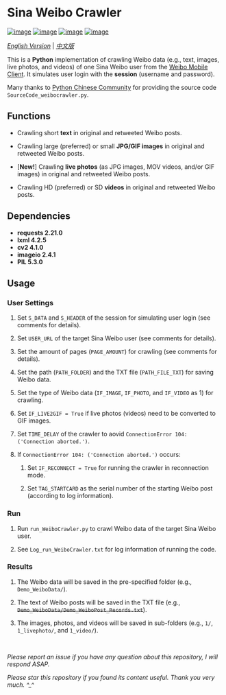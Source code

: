 # Sina Weibo Crawler

[![image](https://img.shields.io/badge/license-MIT-green.svg)](https://github.com/HeZhang1994/weibo-crawler/blob/master/LICENSE)
[![image](https://img.shields.io/badge/python-3.7-blue.svg)]()
[![image](https://img.shields.io/badge/status-stable-brightgreen.svg)]()
[![image](https://img.shields.io/badge/build-passing-brightgreen.svg)]()

[*English Version*](https://github.com/HeZhang1994/weibo-crawler/blob/master/README.md) | [*中文版*](https://github.com/HeZhang1994/weibo-crawler/blob/master/README-cn.md)

This is a **Python** implementation of crawling Weibo data (e.g., text, images, live photos, and videos) of one Sina Weibo user from the [Weibo Mobile Client](https://m.weibo.cn). It simulates user login with the **session** (username and password).

Many thanks to [Python Chinese Community](https://blog.csdn.net/BF02jgtRS00XKtCx/article/details/79547627) for providing the source code `SourceCode_weibocrawler.py`.

## Functions

- Crawling short **text** in original and retweeted Weibo posts.

- Crawling large (preferred) or small **JPG/GIF images** in original and retweeted Weibo posts.

- [**New!**] Crawling **live photos** (as JPG images, MOV videos, and/or GIF images) in original and retweeted Weibo posts.

- Crawling HD (preferred) or SD **videos** in original and retweeted Weibo posts.

## Dependencies

* __requests 2.21.0__
* __lxml 4.2.5__
* __cv2 4.1.0__
* __imageio 2.4.1__
* __PIL 5.3.0__

## Usage

### User Settings

1. Set `S_DATA` and `S_HEADER` of the session for simulating user login (see comments for details).

2. Set `USER_URL` of the target Sina Weibo user (see comments for details).

3. Set the amount of pages (`PAGE_AMOUNT`) for crawling (see comments for details).

4. Set the path (`PATH_FOLDER`) and the TXT file (`PATH_FILE_TXT`) for saving Weibo data.

5. Set the type of Weibo data (`IF_IMAGE`, `IF_PHOTO`, and `IF_VIDEO` as 1) for crawling.

6. Set `IF_LIVE2GIF = True` if live photos (videos) need to be converted to GIF images.

7. Set `TIME_DELAY` of the crawler to aovid `ConnectionError 104: ('Connection aborted.')`.

8. If `ConnectionError 104: ('Connection aborted.')` occurs:

   1. Set `IF_RECONNECT = True` for running the crawler in reconnection mode.

   2. Set `TAG_STARTCARD` as the serial number of the starting Weibo post (according to log information).

### Run

1. Run `run_WeiboCrawler.py` to crawl Weibo data of the target Sina Weibo user.

2. See `Log_run_WeiboCrawler.txt` for log information of running the code.

### Results

1. The Weibo data will be saved in the pre-specified folder (e.g., `Demo_WeiboData/`).

2. The text of Weibo posts will be saved in the TXT file (e.g., ~~`Demo_WeiboData/Demo_WeiboPost_Records.txt`~~).

3. The images, photos, and videos will be saved in sub-folders (e.g., `1/`, `1_livephoto/`, and `1_video/`).

<br>

<i>Please report an issue if you have any question about this repository, I will respond ASAP.</i>

<i>Please star this repository if you found its content useful. Thank you very much. ^_^</i>
